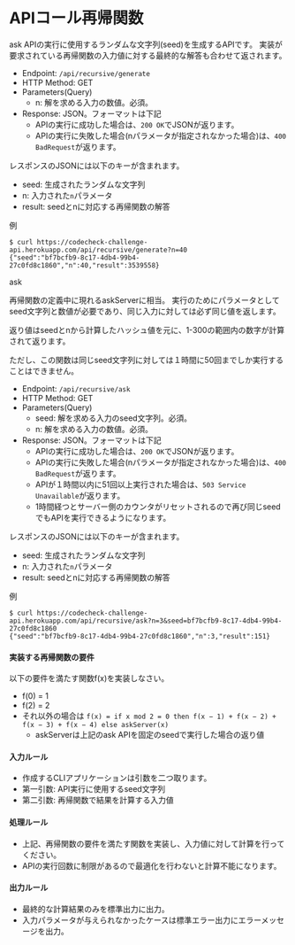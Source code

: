 # APIコール再帰関数

ask APIの実行に使用するランダムな文字列(seed)を生成するAPIです。
実装が要求されている再帰関数の入力値に対する最終的な解答も合わせて返されます。

- Endpoint: `/api/recursive/generate`
- HTTP Method: GET
- Parameters(Query)
  - n: 解を求める入力の数値。必須。
- Response: JSON。フォーマットは下記
  - APIの実行に成功した場合は、`200 OK`でJSONが返ります。
  - APIの実行に失敗した場合(nパラメータが指定されなかった場合)は、`400 BadRequest`が返ります。

レスポンスのJSONには以下のキーが含まれます。

- seed: 生成されたランダムな文字列
- n: 入力された`n`パラメータ
- result: seedとnに対応する再帰関数の解答


例
```
$ curl https://codecheck-challenge-api.herokuapp.com/api/recursive/generate?n=40
{"seed":"bf7bcfb9-8c17-4db4-99b4-27c0fd8c1860","n":40,"result":3539558}
```

ask

再帰関数の定義中に現れるaskServerに相当。
実行のためにパラメータとしてseed文字列と数値が必要であり、同じ入力に対しては必ず同じ値を返します。

返り値はseedとnから計算したハッシュ値を元に、1-300の範囲内の数字が計算されて返ります。

ただし、この関数は同じseed文字列に対しては１時間に50回までしか実行することはできません。

- Endpoint: `/api/recursive/ask`
- HTTP Method: GET
- Parameters(Query)
  - seed: 解を求める入力のseed文字列。必須。
  - n: 解を求める入力の数値。必須。
- Response: JSON。フォーマットは下記
  - APIの実行に成功した場合は、`200 OK`でJSONが返ります。
  - APIの実行に失敗した場合(nパラメータが指定されなかった場合)は、`400 BadRequest`が返ります。
  - APIが１時間以内に51回以上実行された場合は、`503 Service Unavailable`が返ります。
  - 1時間経つとサーバー側のカウンタがリセットされるので再び同じseedでもAPIを実行できるようになります。

レスポンスのJSONには以下のキーが含まれます。

- seed: 生成されたランダムな文字列
- n: 入力された`n`パラメータ
- result: seedとnに対応する再帰関数の解答


例
```
$ curl https://codecheck-challenge-api.herokuapp.com/api/recursive/ask?n=3&seed=bf7bcfb9-8c17-4db4-99b4-27c0fd8c1860
{"seed":"bf7bcfb9-8c17-4db4-99b4-27c0fd8c1860","n":3,"result":151}
```

#### 実装する再帰関数の要件
以下の要件を満たす関数f(x)を実装しなさい。

- f(0) = 1
- f(2) = 2
- それ以外の場合は `f(x) = if x mod 2 = 0 then f(x − 1) + f(x − 2) + f(x − 3) + f(x − 4) else askServer(x)`
  - askServerは上記のask APIを固定のseedで実行した場合の返り値

#### 入力ルール
- 作成するCLIアプリケーションは引数を二つ取ります。
- 第一引数: API実行に使用するseed文字列
- 第二引数: 再帰関数で結果を計算する入力値

#### 処理ルール
- 上記、再帰関数の要件を満たす関数を実装し、入力値に対して計算を行ってください。
- APIの実行回数に制限があるので最適化を行わないと計算不能になります。

#### 出力ルール
- 最終的な計算結果のみを標準出力に出力。
- 入力パラメータが与えられなかったケースは標準エラー出力にエラーメッセージを出力。